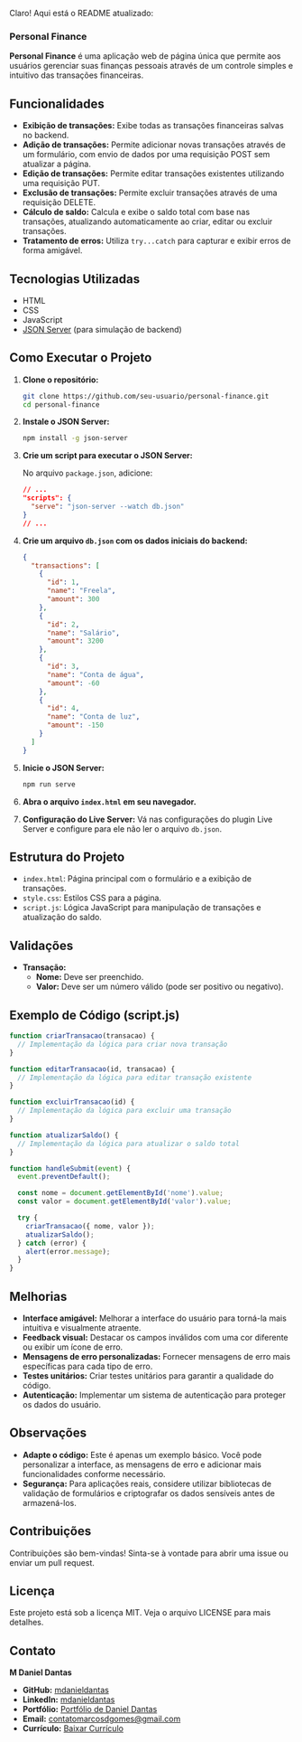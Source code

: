 Claro! Aqui está o README atualizado:

### Personal Finance

**Personal Finance** é uma aplicação web de página única que permite aos usuários gerenciar suas finanças pessoais através de um controle simples e intuitivo das transações financeiras.

<!-- - **Veja Online:** [Link para a aplicação](#)

![Projeto](./path/to/image1.png)
![Projeto](./path/to/image2.png) -->

## Funcionalidades

- **Exibição de transações:** Exibe todas as transações financeiras salvas no backend.
- **Adição de transações:** Permite adicionar novas transações através de um formulário, com envio de dados por uma requisição POST sem atualizar a página.
- **Edição de transações:** Permite editar transações existentes utilizando uma requisição PUT.
- **Exclusão de transações:** Permite excluir transações através de uma requisição DELETE.
- **Cálculo de saldo:** Calcula e exibe o saldo total com base nas transações, atualizando automaticamente ao criar, editar ou excluir transações.
- **Tratamento de erros:** Utiliza `try...catch` para capturar e exibir erros de forma amigável.

## Tecnologias Utilizadas

- HTML
- CSS
- JavaScript
- [JSON Server](https://github.com/typicode/json-server) (para simulação de backend)

## Como Executar o Projeto

1. **Clone o repositório:**

    ```bash
    git clone https://github.com/seu-usuario/personal-finance.git
    cd personal-finance
    ```

2. **Instale o JSON Server:**

    ```bash
    npm install -g json-server
    ```

3. **Crie um script para executar o JSON Server:**

    No arquivo `package.json`, adicione:

    ```json
    // ...
    "scripts": {
      "serve": "json-server --watch db.json"
    }
    // ...
    ```

4. **Crie um arquivo `db.json` com os dados iniciais do backend:**

    ```json
    {
      "transactions": [
        {
          "id": 1,
          "name": "Freela",
          "amount": 300
        },
        {
          "id": 2,
          "name": "Salário",
          "amount": 3200
        },
        {
          "id": 3,
          "name": "Conta de água",
          "amount": -60
        },
        {
          "id": 4,
          "name": "Conta de luz",
          "amount": -150
        }
      ]
    }
    ```

5. **Inicie o JSON Server:**

    ```bash
    npm run serve
    ```

6. **Abra o arquivo `index.html` em seu navegador.**

7. **Configuração do Live Server:** Vá nas configurações do plugin Live Server e configure para ele não ler o arquivo `db.json`.

## Estrutura do Projeto

- `index.html`: Página principal com o formulário e a exibição de transações.
- `style.css`: Estilos CSS para a página.
- `script.js`: Lógica JavaScript para manipulação de transações e atualização do saldo.

## Validações

- **Transação:**
  - **Nome:** Deve ser preenchido.
  - **Valor:** Deve ser um número válido (pode ser positivo ou negativo).

## Exemplo de Código (script.js)

```javascript
function criarTransacao(transacao) {
  // Implementação da lógica para criar nova transação
}

function editarTransacao(id, transacao) {
  // Implementação da lógica para editar transação existente
}

function excluirTransacao(id) {
  // Implementação da lógica para excluir uma transação
}

function atualizarSaldo() {
  // Implementação da lógica para atualizar o saldo total
}

function handleSubmit(event) {
  event.preventDefault();

  const nome = document.getElementById('nome').value;
  const valor = document.getElementById('valor').value;

  try {
    criarTransacao({ nome, valor });
    atualizarSaldo();
  } catch (error) {
    alert(error.message);
  }
}
```

## Melhorias

- **Interface amigável:** Melhorar a interface do usuário para torná-la mais intuitiva e visualmente atraente.
- **Feedback visual:** Destacar os campos inválidos com uma cor diferente ou exibir um ícone de erro.
- **Mensagens de erro personalizadas:** Fornecer mensagens de erro mais específicas para cada tipo de erro.
- **Testes unitários:** Criar testes unitários para garantir a qualidade do código.
- **Autenticação:** Implementar um sistema de autenticação para proteger os dados do usuário.

## Observações

- **Adapte o código:** Este é apenas um exemplo básico. Você pode personalizar a interface, as mensagens de erro e adicionar mais funcionalidades conforme necessário.
- **Segurança:** Para aplicações reais, considere utilizar bibliotecas de validação de formulários e criptografar os dados sensíveis antes de armazená-los.

## Contribuições

Contribuições são bem-vindas! Sinta-se à vontade para abrir uma issue ou enviar um pull request.

## Licença

Este projeto está sob a licença MIT. Veja o arquivo LICENSE para mais detalhes.


## Contato

**M Daniel Dantas**

- **GitHub:** [mdanieldantas](https://github.com/mdanieldantas)
- **LinkedIn:** [mdanieldantas](https://www.linkedin.com/in/mdanieldantas)
- **Portfólio:** [Portfólio de Daniel Dantas](https://danieldantasdev.vercel.app)
- **Email:** [contatomarcosdgomes@gmail.com](mailto:contatomarcosdgomes@gmail.com)
- **Currículo:** [Baixar Currículo](https://drive.google.com/file/d/1Z_tqBv6kg4wkDAQHAvY3lcuVSq3rabTt/view?usp=drive_link)